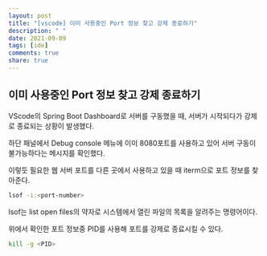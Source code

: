 ```yaml
---
layout: post
title: "[vscode] 이미 사용중인 Port 정보 찾고 강제 종료하기"
description: " "
date: 2021-09-09
tags: [ide]
comments: true
share: true
---
```



## 이미 사용중인 Port 정보 찾고 강제 종료하기

VScode의 Spring Boot Dashboard로 서버를 구동했을 때, 서버가 시작되다가 강제로 종료되는 상황이 발생했다. 

하단 패널에서 Debug console 메뉴에 이미 8080포트를 사용하고 있어 서버 구동이 불가능하다는 메시지를 확인했다.

이렇듯 필요한 웹 서버 포트를 다른 곳에서 사용하고 있을 때 iterm으로 포트 정보를 찾아준다.

```bash
lsof -i:<port-number>
```

lsof는 list open files의 약자로 시스템에서 열린 파일의 목록을 알려주는 명령어이다.

위에서 확인한 포트 정보중 PID를 사용해 포트를 강제로 종료시킬 수 있다.

```bash
kill -g <PID>
```